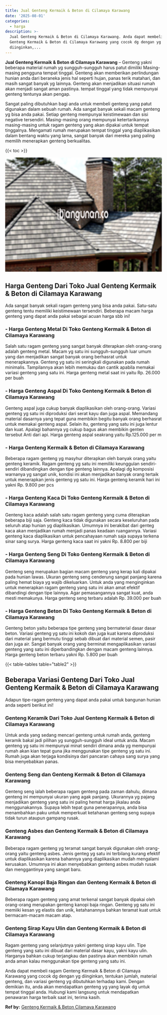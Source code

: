```yaml
---
title: Jual Genteng Kermaik & Beton di Cilamaya Karawang
date: '2025-08-01'
categories:
  - harga
description: >-
  Jual Genteng Kermaik & Beton di Cilamaya Karawang. Anda dapat membeli ragam
  Genteng Kermaik & Beton di Cilamaya Karawang yang cocok dg dengan yg
  diinginkan,...
---
```


**Jual Genteng Kermaik & Beton di Cilamaya Karawang** – Genteng yakni beberapa material rumah yg sungguh-sungguh harus patut dimiliki Masing-masing pengguna tempat tinggal. Genteng akan memberikan perlindungan hunian anda dari beraneka jenis hal seperti hujan, panas terik matahari, dan masih sangat banyak yg lainnya. Genteng akan menjadikan situasi rumah akan menjadi sangat aman pastinya. tempat tinggal yang tidak mempunyai genteng tentunya akan pengap.

Sangat paling dibutuhkan bagi anda untuk membeli genteng yang patut digunakan dalam sebuah rumah. Ada sangat banyak sekali macam genteng yg bisa anda pakai. Setiap genteng mempunyai keistimewaan dan sisi negative tersendiri. Masing-masing orang mempunyai ketertarikannya masing-masing untuk ragam genteng yang akan dipakai untuk tempat tinggalnya. Mengamati rumah merupakan tempat tinggal yang diaplikasikan dalam bentang waktu yang lama, sangat banyak dari mereka yang paling memilih menerapkan genteng berkualitas.

{{< toc >}}

![Jual Genteng Kermaik & Beton di Cilamaya Karawang](/images/genteng-minimalis-murah17.png)

## Harga Genteng Dari Toko Jual Genteng Kermaik & Beton di Cilamaya Karawang

Ada sangat banyak sekali ragam genteng yang bisa anda pakai. Satu-satu genteng tentu memiliki keistimewaan tersendiri. Beberapa macam harga genteng yang dapat anda pakai sebagai acuan harga sbb ini!

### \- Harga Genteng Metal Di Toko Genteng Kermaik & Beton di Cilamaya Karawang

Salah satu ragam genteng yang sangat banyak diterapkan oleh orang-orang adalah genteng metal. Macam yg satu ini sungguh-sungguh luar umum yang dan menjadikan sangat banyak orang berhasrat untuk menerapkannya. Genteng yg satu ini seringkali digunakan pada rumah minimalis. Tampilannya akan lebih memukau dan cantik apabila memakai variasi genteng yang satu ini. Harga genteng metal saat ini yaitu Rp. 26.000 per buah

### \- Harga Genteng Aspal Di Toko Genteng Kermaik & Beton di Cilamaya Karawang

Genteng aspal juga cukup banyak diaplikasikan oleh orang-orang. Variasi genteng yg satu ini diproduksi dari serat kayu dan juga aspal. Memandang material dasarnya yang tepat guna membikin begitu banyak orang berhasrat untuk memakai genteng aspal. Selain itu, genteng yang satu ini juga lentur dan kuat. Apalagi bahannya yg cukup bagus akan membikin genten tersebut Anti dari api. Harga genteng aspal seakrang yaitu Rp.125.000 per m

### \- Harga Genteng Kermaik & Beton di Cilamaya Karawang

Beberapa ragam genteng yg masyhur diterapkan oleh banyak orang yaitu genteng keramik. Ragam genteng yg satu ini memiliki keunggulan sendiri-sendiri dibandingkan dengan tipe genteng lainnya. Apalagi dg komposisi warnanya yg sangat unik, kondisi ini akan menjadikan banyak orang tertaik untuk menerapkan jenis genteng yg satu ini. Harga genteng keramik hari ini yakni Rp. 9.800 per pcs

### \- Harga Genteng Kaca Di Toko Genteng Kermaik & Beton di Cilamaya Karawang

Genteng kaca adalah salah satu ragam genteng yang cuma diterapkan beberapa biji saja. Genteng kaca tidak digunakan secara keseluruhan pada seluruh atap hunian yg diaplikasikan. Umumnya ini berakibat dari genteg kaca akan menjadikan rumah menjadi panas keadaan ruangannya. Variasi genteng kaca diaplikasikan untuk pencahayaan rumah saja supaya terkena sinar sang surya. Harga genteng kaca saat ini yakni Rp. 8.800 per biji

### \- Harga Genteng Seng Di Toko Genteng Kermaik & Beton di Cilamaya Karawang

Genteng seng merupakan bagian macam genteng yang kerap kali dipakai pada hunian lawas. Ukuran genteng seng cenderung sangat panjang karena paling hemat biaya yg wajib dikeluarkan. Untuk anda yang menginginkan untuk menerapkan ragam genteng yang satu ini akan amat efektif dibandingi dengan tipe lainnya. Agar pemasangannya sangat kuat, anda mesti memakunya. Harga genteng seng terbaru adalah Rp. 39.000 per buah

### \- Harga Genteng Beton Di Toko Genteng Kermaik & Beton di Cilamaya Karawang

Genteng beton yaitu beberapa tipe genteng yang bermaterial dasar dasar beton. Variasi genteng yg satu ini kokoh dan juga kuat karena diproduksi dari material yang bermutu tinggi sebab dibuat dari material semen, pasir dan juga air. Sangat banyak orang yang berminat mengaplikasikan variasi genteng yang satu ini diperbandingkan dengan macam genteng lainnya. Harga genteng beton terbaru yakni Rp. 5.800 per buah

{{< table-tables table="table2" >}}

## Beberapa Variasi Genteng Dari Toko Jual Genteng Kermaik & Beton di Cilamaya Karawang

Adapun tipe-ragam genteng yang dapat anda pakai untuk bangunan hunian anda seperti berikut ini!

### Genteng Keramik Dari Toko Jual Genteng Kermaik & Beton di Cilamaya Karawang

Untuk anda yang sedang mencari genteng untuk rumah anda, genteng keramik bakal jadi pilihan yg sungguh-sungguh ideal untuk anda. Macam genteng yg satu ini mempunyai minat sendiri dimana anda yg mempunyai rumah akan kian tepat guna jika menggunakan tipe genteng yg satu ini. Rumah juga akan terjaga kondisinya dari pancaran cahaya sang surya yang bisa menyebabkan panas.

### Genteng Seng dan Genteng Kermaik & Beton di Cilamaya Karawang

Genteng seng ialah beberapa ragam genteng pada zaman dahulu, dimana genteng ini mempunyai ukuran yang agak panjang. Ukurannya yg pajang menjadikan genteng yang satu ini paling hemat harga jikalau anda menggunakannya. Supaya lebih tepat guna penerapannya, anda bisa menambahkan paku untuk memperkuat ketahanan genteng seng supaya tidak turun ataupun gampang rusak.

### Genteng Asbes dan Genteng Kermaik & Beton di Cilamaya Karawang

Beberapa ragam genteng yg teramat sangat banyak digunakan oleh orang-orang yaitu genteng asbes. Jenis genteg yg satu ini terbilang kurang efektif untuk diaplikasikan karena bahannya yang diaplikasikan mudah mengalami kerusakan. Umumnya ini akan menyebabkan genteng asbes mudah rusak dan menggantinya yang sangat baru.

### Genteng Kanopi Baja Ringan dan Genteng Kermaik & Beton di Cilamaya Karawang

Beberapa ragam genteng yang amat terkenal sangat banyak dipakai oleh orang-orang merupakan genteng kanopi baja ringan. Genteng yg satu ini memiiki kesan yg elastis dan unik, ketahanannya bahkan teramat kuat untuk bermacam-macam macam atap.

### Genteng Sirap Kayu Ulin dan Genteng Kermaik & Beton di Cilamaya Karawang

Ragam genteng yang selanjutnya yakni genteng sirap kayu ulin. Tipe genteng yang satu ini dibuat dari material dasar kayu, yakni kayu ulin. Harganya bahkan cukup terjangkau dan pastinya akan membikin rumah anda aman kalau menggunakan tipe genteng yang satu ini.

Anda dapat membeli ragam Genteng Kermaik & Beton di Cilamaya Karawang yang cocok dg dengan yg diinginkan, tentukan jumlah, material genteng, dan variasi genteng yg dibutuhkan terhadap kami. Dengan demikian itu, anda akan mendapatkan genteng yg yang layak dg untuk tempat tinggal anda. Hubungi kami langsung untuk mendapatkan penawaran harga terbaik saat ini, terima kasih.

**Ref by:**  [Genteng Kermaik & Beton  Cilamaya Karawang](https://id.wikipedia.org/wiki/Genteng)
